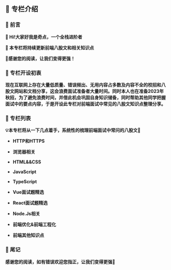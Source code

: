 ## 📢 专栏介绍

### 📖 前言

**🚩 Hi!大家好我是奇点，一个全栈进阶者**

**🚩 本专栏将持续更新前端八股文和相关知识点**

**🚩感谢您的阅读，让我们变得更强！**



### 📖 专栏开设初衷

**现在互联网上存在大量低质量、错误频出、无用内容占多数及内容不全的校招和八股文网站和文档分享，这会浪费面试准备者大量时间。同时本人也在准备2023年秋招，为了避免浪费时间，并借此机会巩固自身知识储备，同时帮助其他同学把握面试中的要点内容，于是开设此专栏对前端面试中常见的八股文知识点整理分享。**



### 📖 专栏列表

**:bulb:本专栏将从一下几点着手，系统性的梳理前端面试中常问的八股文💪**

* **HTTP和HTTPS**

- **浏览器相关**

- **HTML&&CSS**

- **JavaScript**

- **TypeScript**

- **Vue面试题精选**

- **React面试题精选**

- **Node.Js相关**

- **前端优化&前端工程化**

- **前端其他知识点**



### 📖 尾记

**感谢您的阅读，如有错误欢迎您指正，让我们变得更强🚀**
